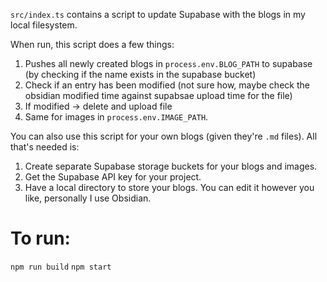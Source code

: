 `src/index.ts` contains a script to update Supabase with the blogs in my local filesystem.

When run, this script does a few things:

1. Pushes all newly created blogs in `process.env.BLOG_PATH` to supabase (by checking if the name exists in the supabase bucket)
2. Check if an entry has been modified (not sure how, maybe check the obsidian modified time against supabsae upload time for the file)
3. If modified -> delete and upload file
4. Same for images in `process.env.IMAGE_PATH`.

You can also use this script for your own blogs (given they're `.md` files). All that's needed is:

1. Create separate Supabase storage buckets for your blogs and images.
2. Get the Supabase API key for your project.
3. Have a local directory to store your blogs. You can edit it however you like, personally I use Obsidian.

# To run:

`npm run build`
`npm start`
